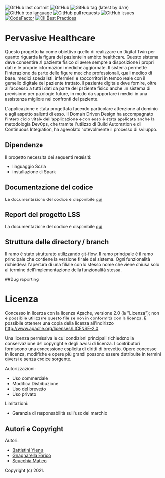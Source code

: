 ![GitHub last commit](https://img.shields.io/github/last-commit/enrignagna/PervasiveHealthcare)
![GitHub](https://img.shields.io/github/license/enrignagna/PervasiveHealthcare)
![GitHub tag (latest by date)](https://img.shields.io/github/v/tag/enrignagna/PervasiveHealthcare)
![GitHub top language](https://img.shields.io/github/languages/top/enrignagna/PervasiveHealthcare)
![GitHub pull requests](https://img.shields.io/github/issues-pr/enrignagna/PervasiveHealthcare)
![GitHub issues](https://img.shields.io/github/issues/enrignagna/PervasiveHealthcare)
[![CodeFactor](https://www.codefactor.io/repository/github/enrignagna/pervasivehealthcare/badge)](https://www.codefactor.io/repository/github/enrignagna/pervasivehealthcare)
[![CII Best Practices](https://bestpractices.coreinfrastructure.org/projects/4877/badge)](https://bestpractices.coreinfrastructure.org/projects/4877)


# Pervasive Healthcare

<!---Sottotitolo / Slogan / Descrizione breve-->
Questo progetto ha come obiettivo quello di realizzare un Digital Twin per quanto riguarda la figura del paziente in ambito healthcare. 
Questo sistema deve consentire al paziente fisico di avere sempre a disposizione i propri dati e le proprie informazioni mediche aggiornate.
Il sistema permette l'interazione da parte delle figure mediche professionali, quali medico di base, medici specialisti,
infermieri e soccorritori in tempo reale con il gemello digitale del paziente trattato.
Il paziente digitale deve fornire, oltre all'accesso a tutti i dati da parte del paziente fisico anche un sistema di previsione per patologie future,
in modo da supportare i medici in una assistenza migliore nei confronti del paziente.

L'applicazione è stata progettata facendo particolare attenzione al dominio e agli aspetto salienti di esso. Il Domain Driven Design ha accompagnato l'intero ciclo vitale dell'applicazione e con esso è stata applicata anche la metodologia DevOps, che tramite l'utilizzo di Build Automation e di Continuous Integration, ha agevolato notevolmente il processo di sviluppo.


## Dipendenze
Il progetto necessita dei seguenti requisiti:
- linguaggio Scala
- installazione di Spark

## Documentazione del codice
La documentazione del codice è disponibile [qui](https://enrignagna.github.io/PervasiveHealthcare/)


## Report del progetto LSS
La documentazione del codice è disponibile [qui](https://github.com/enrignagna/PervasiveHealthcareReport)

## Struttura delle directory / branch
Il ramo è stato strutturato utilizzando git-flow. Il ramo principale è il ramo principale che contiene la versione finale del sistema. Ogni funzionalità richiedeva l'apertura di una filiale con lo stesso nome che viene chiusa solo al termine dell'implementazione della funzionalità stessa.

##Bug reporting


# Licenza
Concesso in licenza con la licenza Apache, versione 2.0 (la "Licenza");
non è possibile utilizzare questo file se non in conformità con la licenza.
È possibile ottenere una copia della licenza all'indirizzo
http://www.apache.org/licenses/LICENSE-2.0

Una licenza permissiva le cui condizioni principali richiedono la conservazione del copyright e degli avvisi di licenza.
I contributori forniscono una concessione esplicita di diritti di brevetto.
Opere concesse in licenza, modifiche e opere più grandi possono essere distribuite in termini diversi e senza codice sorgente.

Autorizzazioni:
- Uso commerciale
- Modifica Distribuzione
- Uso del brevetto
- Uso privato

Limitazioni:
- Garanzia di responsabilità sull'uso del marchio

## Autori e Copyright
Autori:
- [Battistini Ylenia](https://github.com/yleniaBattistini)
- [Gnagnarella Enrico](https://github.com/enrignagna)
- [Scucchia Matteo](https://github.com/scumatteo)

Copyright (c) 2021.